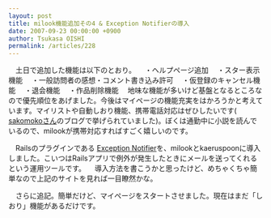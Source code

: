 ```yaml
---
layout: post
title: milook機能追加その4 & Exception Notifierの導入
date: 2007-09-23 00:00:00 +0900
author: Tsukasa OISHI
permalink: /articles/228
---
```


　土日で追加した機能は以下のとおり。
　・ヘルプページ追加
　・スター表示機能
　・一般訪問者の感想・コメント書き込み許可
　・仮登録のキャンセル機能
　・退会機能
　・作品削除機能
　地味な機能が多いけど基盤となるところなので優先順位をあげました。今後はマイページの機能充実をはかろうかと考えています。マイリストや自動しおり機能、携帯電話対応はぜひしたいです( [sakomokoさん](http://www.sakotell.sakura.ne.jp/2007/09/_milook.html)のブログで挙げられていました)。ぼくは通勤中に小説を読んでいるので、milookが携帯対応すればすごく嬉しいのです。

　Railsのプラグインである [Exception Notifier](http://sas.sparklingstudios.com/articles/read/exception-notifier-ruby-on-rails-plugin)を、milookとkaeruspoonに導入しました。こいつはRailsアプリで例外が発生したときにメールを送ってくれるという運用ツールです。
　導入方法を書こうかと思ったけど、めちゃくちゃ簡単なので上記のサイトを見れば一目瞭然かな。

　さらに追記。簡単だけど、マイページをスタートさせました。現在はまだ「しおり」機能があるだけです。

